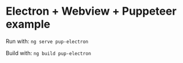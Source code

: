 # Electron + Webview + Puppeteer example

Run with:
```ng serve pup-electron```

Build with:
```ng build pup-electron```
